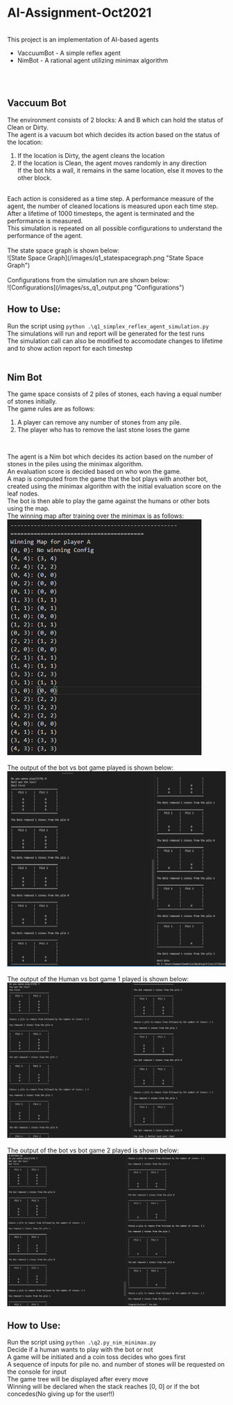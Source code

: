 # AI-Assignment-Oct2021
<br>
This project is an implementation of AI-based agents <br>

* VaccuumBot    - A simple reflex agent
* NimBot        - A rational agent utilizing minimax algorithm
<br>
<br>

## Vaccuum Bot
The environment consists of 2 blocks: A and B which can hold the status of Clean or Dirty.<br>
The agent is a vacuum bot which decides its action based on the status of the location:<br>
1. If the location is Dirty, the agent cleans the location<br>
2. If the location is Clean, the agent moves randomly in any direction<br>
If the bot hits a wall, it remains in the same location, else it moves to the other block.<br>
<br>
Each action is considered as a time step. A performance measure of the agent,  the number of cleaned locations is measured upon each time step.<br> 
After a lifetime of 1000 timesteps, the agent is terminated and the performance is measured.<br>
This simulation is repeated on all possible configurations to understand the performance of the agent.<br>
<br>
The state space graph is shown below:<br>
![State Space Graph](/images/q1_statespacegraph.png "State Space Graph")<br>
<br>
Configurations from the simulation run are shown below:<br>
![Configurations](/images/ss_q1_output.png "Configurations")<br>

## How to Use:
Run the script using ```python .\q1_simplex_reflex_agent_simulation.py```<br>
The simulations will run and report will be generated for the test runs<br>
The simulation call can also be modified to accomodate changes to lifetime and to show action report for each timestep<br>
<br>

## Nim Bot
The game space consists of 2 piles of stones, each having a equal number of stones initially.<br>
The game rules are as follows:<br>
1. A player can remove any number of stones from any pile.<br>
2. The player who has to remove the last stone loses the game<br>
<br>

The agent is a Nim bot which decides its action based on the number of stones in the piles using the minimax algorithm.<br>
An evaluation score is decided based on who won the game.<br>
A map is computed from the game that the bot plays with another bot, created using the minimax algorithm with the initial evaluation score on the leaf nodes.<br>
The bot is then able to play the game against the humans or other bots using the map.<br>
The winning map after training over the minimax is as follows:<br>
![Winning Map](/images/ss_q2_winningmap.png "Winning Map")<br>
<br>
The output of the bot vs bot game played is shown below:<br>
![Bot vs Bot](/images/ss_q2_botvbot.png "Bot vs Bot")<br>
<br>
The output of the Human vs bot game 1 played is shown below:<br>
![Human vs Bot](/images/ss_q2_humanvbot1.png "Human vs Bot")<br>
<br>
The output of the bot vs bot game 2 played is shown below:<br>
![Human vs Bot](/images/ss_q2_humanvbot2.png "Human vs Bot")<br>
## How to Use:
Run the script using ```python .\q2.py_nim_minimax.py```<br>
Decide if a human wants to play with the bot or not<br>
A game will be initiated and a coin toss decides who goes first<br>
A sequence of inputs for pile no. and number of stones will be requested on the console for input<br>
The game tree will be displayed after every move<br>
Winning will be declared when the stack reaches [0, 0] or if the bot concedes(No giving up for the user!!)<br>